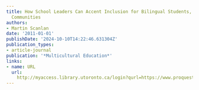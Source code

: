 ```yaml
---
title: How School Leaders Can Accent Inclusion for Bilingual Students, Families, and
  Communities
authors:
- Martin Scanlan
date: '2011-01-01'
publishDate: '2024-10-10T14:22:46.631304Z'
publication_types:
- article-journal
publication: '*Multicultural Education*'
links:
- name: URL
  url: 
    http://myaccess.library.utoronto.ca/login?qurl=https://www.proquest.com/docview/964191913?accountid=14771&bdid=38382&_bd=0oM6UDGKem%2FsgPzKCnfx2f7clTo%3D
---
```

